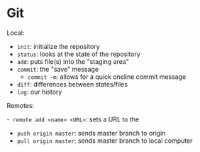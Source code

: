 # Git

Local:
- `init`: initialize the repository
- `status`: looks at the state of the repository
- `add`: puts file(s) into the "staging area"
- `commit`: the "save" message
    - `commit -m`: allows for a quick oneline commit message
- `diff`: differences between states/files
- `log`: our history

Remotes: 

-` remote add <name> <URL>`: sets a URL to the <name>
- `push origin master`: sends master branch to origin
- `pull origin master`: sends master branch to local computer
